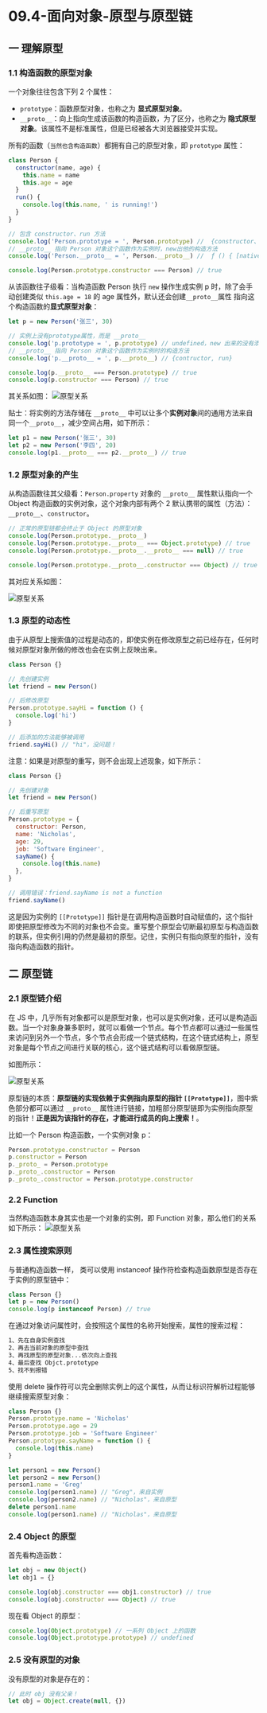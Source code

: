 # 09.4-面向对象-原型与原型链

## 一 理解原型

### 1.1 构造函数的原型对象

一个对象往往包含下列 2 个属性：

- `prototype`：函数原型对象，也称之为 **显式原型对象**。
- `__proto__`：向上指向生成该函数的构造函数，为了区分，也称之为 **隐式原型对象**。该属性不是标准属性，但是已经被各大浏览器接受并实现。

所有的函数（`当然也含构造函数`）都拥有自己的原型对象，即 `prototype` 属性：

```js
class Person {
  constructor(name, age) {
    this.name = name
    this.age = age
  }
  run() {
    console.log(this.name, ' is running!')
  }
}

// 包含 constructor、run 方法
console.log('Person.prototype = ', Person.prototype) //  {constructor、run }
// __proto__ 指向 Person 对象这个函数作为实例时，new出他的构造方法
console.log('Person.__proto__ = ', Person.__proto__) //  ƒ () { [native code] }

console.log(Person.prototype.constructor === Person) // true
```

从该函数往子级看：当构造函数 Person 执行 `new` 操作生成实例 p 时，除了会手动创建类似 `this.age = 18` 的 age 属性外，默认还会创建`__proto__`属性 指向这个构造函数的**显式原型对象**：

```js
let p = new Person('张三', 30)

// 实例上没有prototype属性，而是 __proto__
console.log('p.prototype = ', p.prototype) // undefined，new 出来的没有添加该属性
// __proto__ 指向 Person 对象这个函数作为实例时的构造方法
console.log('p.__proto__ = ', p.__proto__) // {contructor, run}

console.log(p.__proto__ === Person.prototype) // true
console.log(p.constructor === Person) // true
```

其关系如图：
![原型关系](../images/javascript/prototype-00-1.drawio.svg)

贴士：将实例的方法存储在 `__proto__` 中可以让多个**实例对象**间的通用方法来自同一个`__proto__`，减少空间占用，如下所示：

```js
let p1 = new Person('张三', 30)
let p2 = new Person('李四', 20)
console.log(p1.__proto__ === p2.__proto__) // true
```

### 1.2 原型对象的产生

从构造函数往其父级看：`Person.property` 对象的 `__proto__` 属性默认指向一个 Object 构造函数的实例对象，这个对象内部有两个 2 默认携带的属性（方法）：`__proto__`、`constructor`。

```js
// 正常的原型链都会终止于 Object 的原型对象
console.log(Person.prototype.__proto__)
console.log(Person.prototype.__proto__ === Object.prototype) // true
console.log(Person.prototype.__proto__.__proto__ === null) // true

console.log(Person.prototype.__proto__.constructor === Object) // true
```

其对应关系如图：

![原型关系](../images/javascript/prototype-00-2.drawio.svg)

### 1.3 原型的动态性

由于从原型上搜索值的过程是动态的，即使实例在修改原型之前已经存在，任何时候对原型对象所做的修改也会在实例上反映出来。

```js
class Person {}

// 先创建实例
let friend = new Person()

// 后修改原型
Person.prototype.sayHi = function () {
  console.log('hi')
}

// 后添加的方法能够被调用
friend.sayHi() // "hi"，没问题！
```

注意：如果是对原型的重写，则不会出现上述现象，如下所示：

```js
class Person {}

// 先创建对象
let friend = new Person()

// 后重写原型
Person.prototype = {
  constructor: Person,
  name: 'Nicholas',
  age: 29,
  job: 'Software Engineer',
  sayName() {
    console.log(this.name)
  },
}

// 调用错误：friend.sayName is not a function
friend.sayName()
```

这是因为实例的 `[[Prototype]]` 指针是在调用构造函数时自动赋值的，这个指针即使把原型修改为不同的对象也不会变。重写整个原型会切断最初原型与构造函数的联系，但实例引用的仍然是最初的原型。记住，实例只有指向原型的指针，没有指向构造函数的指针。

## 二 原型链

### 2.1 原型链介绍

在 JS 中，几乎所有对象都可以是原型对象，也可以是实例对象，还可以是构造函数。当一个对象身兼多职时，就可以看做一个节点。每个节点都可以通过一些属性来访问到另外一个节点，多个节点会形成一个链式结构，在这个链式结构上，原型对象是每个节点之间进行关联的核心，这个链式结构可以看做原型链。

如图所示：

![原型关系](../images/javascript/prototype-00-3.drawio.svg)

原型链的本质：**原型链的实现依赖于实例指向原型的指针 `[[Prototype]]`**，图中紫色部分都可以通过 `__proto__` 属性进行链接，加粗部分原型链即为实例指向原型的指针！**正是因为该指针的存在，才能进行成员的向上搜索！**。

比如一个 Person 构造函数，一个实例对象 p：

```js
Person.prototype.constructor = Person
p.constructor = Person
p._proto_ = Person.prototype
p._proto_.constructor = Person
p._proto_.constructor = Person.prototype.constructor
```

### 2.2 Function

当然构造函数本身其实也是一个对象的实例，即 Function 对象，那么他们的关系如下所示：
![原型关系](../images/javascript/prototype-00-4.drawio.svg)

### 2.3 属性搜索原则

与普通构造函数一样， 类可以使用 instanceof 操作符检查构造函数原型是否存在于实例的原型链中：

```js
class Person {}
let p = new Person()
console.log(p instanceof Person) // true
```

在通过对象访问属性时，会按照这个属性的名称开始搜索，属性的搜索过程：

```txt
1、先在自身实例查找
2、再去当前对象的原型中查找
3、再找原型的原型对象...依次向上查找
4、最后查找 Objct.prototype
5、找不到报错
```

使用 delete 操作符可以完全删除实例上的这个属性，从而让标识符解析过程能够继续搜索原型对象：

```js
class Person {}
Person.prototype.name = 'Nicholas'
Person.prototype.age = 29
Person.prototype.job = 'Software Engineer'
Person.prototype.sayName = function () {
  console.log(this.name)
}

let person1 = new Person()
let person2 = new Person()
person1.name = 'Greg'
console.log(person1.name) // "Greg"，来自实例
console.log(person2.name) // "Nicholas"，来自原型
delete person1.name
console.log(person1.name) // "Nicholas"，来自原型
```

### 2.4 Object 的原型

首先看构造函数：

```js
let obj = new Object()
let obj1 = {}

console.log(obj.constructor === obj1.constructor) // true
console.log(obj.constructor === Object) // true
```

现在看 Object 的原型：

```js
console.log(Object.prototype) // 一系列 Object 上的函数
console.log(Object.prototype.prototype) // undefined
```

### 2.5 没有原型的对象

没有原型的对象是存在的：

```js
// 此时 obj 没有父亲！
let obj = Object.create(null, {})
```
